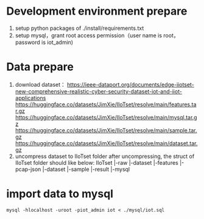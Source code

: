 # Development environment prepare
1. setup python packages of ./install/requirements.txt
2. setup mysql，grant root access permission（user name is root，password is iot_admin)
# Data prepare
1. download dataset：
   https://ieee-dataport.org/documents/edge-iiotset-new-comprehensive-realistic-cyber-security-dataset-iot-and-iiot-applications
   https://huggingface.co/datasets/JimXie/IIoTset/resolve/main/features.tar.gz
   https://huggingface.co/datasets/JimXie/IIoTset/resolve/main/mysql.tar.gz
   https://huggingface.co/datasets/JimXie/IIoTset/resolve/main/sample.tar.gz
   https://huggingface.co/datasets/JimXie/IIoTset/resolve/main/dataset.tar.gz
3. uncompress dataset to IIoTset folder
   after uncompressing, the struct of IIoTset folder should like below:
   IIoTset
       |-raw
       |-dataset
       |-features
       |-pcap-json
       |-dataset
       |-sample
       |-result
       |-mysql
# import data to mysql
    mysql -hlocalhost -uroot -piot_admin iot < ./mysql/iot.sql
   
